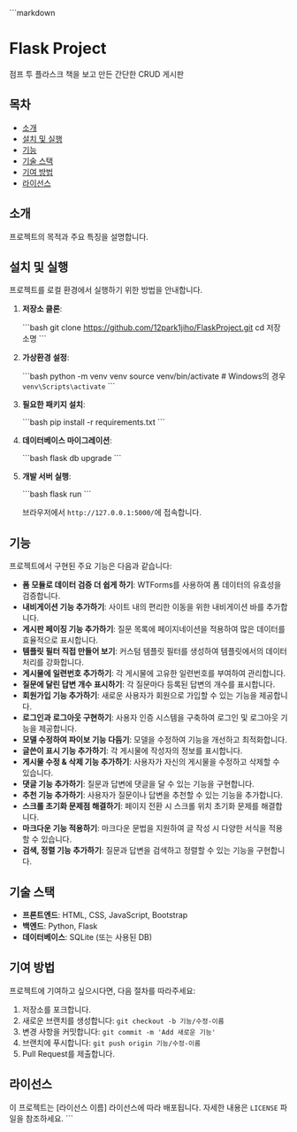 \```markdown
# Flask Project

점프 투 플라스크 책을 보고 만든 간단한 CRUD 게시판

## 목차

- [소개](#소개)
- [설치 및 실행](#설치-및-실행)
- [기능](#기능)
- [기술 스택](#기술-스택)
- [기여 방법](#기여-방법)
- [라이선스](#라이선스)

## 소개

프로젝트의 목적과 주요 특징을 설명합니다.

## 설치 및 실행

프로젝트를 로컬 환경에서 실행하기 위한 방법을 안내합니다.

1. **저장소 클론**:

   \```bash
   git clone https://github.com/12park1jiho/FlaskProject.git
   cd 저장소명
   \```

2. **가상환경 설정**:

   \```bash
   python -m venv venv
   source venv/bin/activate  # Windows의 경우 `venv\Scripts\activate`
   \```

3. **필요한 패키지 설치**:

   \```bash
   pip install -r requirements.txt
   \```

4. **데이터베이스 마이그레이션**:

   \```bash
   flask db upgrade
   \```

5. **개발 서버 실행**:

   \```bash
   flask run
   \```

   브라우저에서 `http://127.0.0.1:5000/`에 접속합니다.

## 기능

프로젝트에서 구현된 주요 기능은 다음과 같습니다:

- **폼 모듈로 데이터 검증 더 쉽게 하기**: WTForms를 사용하여 폼 데이터의 유효성을 검증합니다.
- **내비게이션 기능 추가하기**: 사이트 내의 편리한 이동을 위한 내비게이션 바를 추가합니다.
- **게시판 페이징 기능 추가하기**: 질문 목록에 페이지네이션을 적용하여 많은 데이터를 효율적으로 표시합니다.
- **템플릿 필터 직접 만들어 보기**: 커스텀 템플릿 필터를 생성하여 템플릿에서의 데이터 처리를 강화합니다.
- **게시물에 일련번호 추가하기**: 각 게시물에 고유한 일련번호를 부여하여 관리합니다.
- **질문에 달린 답변 개수 표시하기**: 각 질문마다 등록된 답변의 개수를 표시합니다.
- **회원가입 기능 추가하기**: 새로운 사용자가 회원으로 가입할 수 있는 기능을 제공합니다.
- **로그인과 로그아웃 구현하기**: 사용자 인증 시스템을 구축하여 로그인 및 로그아웃 기능을 제공합니다.
- **모델 수정하여 파이보 기능 다듬기**: 모델을 수정하여 기능을 개선하고 최적화합니다.
- **글쓴이 표시 기능 추가하기**: 각 게시물에 작성자의 정보를 표시합니다.
- **게시물 수정 & 삭제 기능 추가하기**: 사용자가 자신의 게시물을 수정하고 삭제할 수 있습니다.
- **댓글 기능 추가하기**: 질문과 답변에 댓글을 달 수 있는 기능을 구현합니다.
- **추천 기능 추가하기**: 사용자가 질문이나 답변을 추천할 수 있는 기능을 추가합니다.
- **스크롤 초기화 문제점 해결하기**: 페이지 전환 시 스크롤 위치 초기화 문제를 해결합니다.
- **마크다운 기능 적용하기**: 마크다운 문법을 지원하여 글 작성 시 다양한 서식을 적용할 수 있습니다.
- **검색, 정렬 기능 추가하기**: 질문과 답변을 검색하고 정렬할 수 있는 기능을 구현합니다.

## 기술 스택

- **프론트엔드**: HTML, CSS, JavaScript, Bootstrap
- **백엔드**: Python, Flask
- **데이터베이스**: SQLite (또는 사용된 DB)

## 기여 방법

프로젝트에 기여하고 싶으시다면, 다음 절차를 따라주세요:

1. 저장소를 포크합니다.
2. 새로운 브랜치를 생성합니다: `git checkout -b 기능/수정-이름`
3. 변경 사항을 커밋합니다: `git commit -m 'Add 새로운 기능'`
4. 브랜치에 푸시합니다: `git push origin 기능/수정-이름`
5. Pull Request를 제출합니다.

## 라이선스

이 프로젝트는 [라이선스 이름] 라이선스에 따라 배포됩니다. 자세한 내용은 `LICENSE` 파일을 참조하세요.
\```
